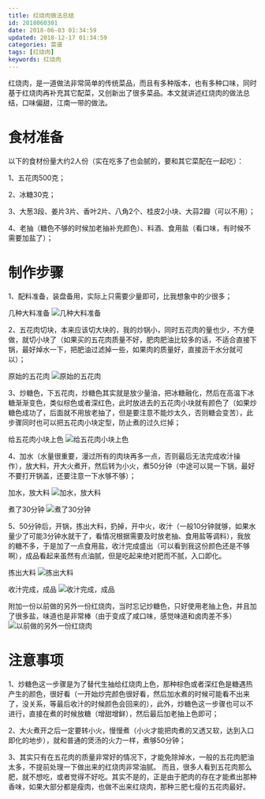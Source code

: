 ```yaml
---
title: 红烧肉做法总结
id: 2018060301
date: 2018-06-03 01:34:59
updated: 2018-12-17 01:34:59
categories: 菜谱
tags: [红烧肉]
keywords: 红烧肉
---
```



红烧肉，是一道做法非常简单的传统菜品，而且有多种版本，也有多种口味，同时基于红烧肉再补充其它配菜，又创新出了很多菜品。本文就讲述红烧肉的做法总结，口味偏甜，江南一带的做法。


<!-- more -->


# 食材准备


以下的食材份量大约2人份（实在吃多了也会腻的，要和其它菜配在一起吃）：

1、五花肉500克；

2、冰糖30克；

3、大葱3段、姜片3片、香叶2片、八角2个、桂皮2小块、大蒜2瓣（可以不用）；

4、老抽（糖色不够的时候加老抽补充颜色）、料酒、食用盐（看口味，有时候不需要加盐了）；


# 制作步骤


1、配料准备，装盘备用，实际上只需要少量即可，比我想象中的少很多；

几种大料准备
![几种大料准备](https://ws1.sinaimg.cn/large/b7f2e3a3gy1fyrlex1dtjj229s29s4qq.jpg "几种大料准备")

2、五花肉切块，本来应该切大块的，我的炒锅小，同时五花肉的量也少，不方便做，就切小块了（如果买的五花肉质量不好，肥肉肥油比较多的话，不适合直接下锅，最好焯水一下，把肥油过滤掉一些，如果肉的质量好，直接沥干水分就可以）；

原始的五花肉
![原始的五花肉](https://ws1.sinaimg.cn/large/b7f2e3a3gy1fyrloezvolj229s29sqv5.jpg "原始的五花肉")

3、炒糖色，下五花肉，炒糖色其实就是放少量油，把冰糖融化，然后在高温下冰糖渐渐变色，类似棕色或者深红色，此时放进去的五花肉小块就有颜色了（如果炒糖色成功了，后面就不用放老抽了，但是要注意不能炒太久，否则糖会变苦），此步骤同时也可以把五花肉小块定型，防止煮的过久烂掉；

给五花肉小块上色
![给五花肉小块上色](https://ws1.sinaimg.cn/large/b7f2e3a3gy1fyrloooyzvj229s29su0x.jpg "给五花肉小块上色")

4、加水（水量很重要，漫过所有的肉块再多一点，否则最后无法完成收汁操作），放大料，开大火煮开，然后转为小火，煮50分钟（中途可以晃一下锅，最好不要打开锅盖，还要注意一下水够不够）；

加水，放大料
![加水，放大料](https://ws1.sinaimg.cn/large/b7f2e3a3gy1fyrltbkfs6j229s29se82.jpg "加水，放大料")

煮了30分钟
![煮了30分钟](https://ws1.sinaimg.cn/large/b7f2e3a3gy1fyrlucm7h6j229s29s7wi.jpg "煮了30分钟")

5、50分钟后，开锅，拣出大料，扔掉，开中火，收汁（一般10分钟就够，如果水量少了可能3分钟水就干了，看情况根据需要及时放老抽、食用盐等调料），我放的糖不多，于是加了一点食用盐，收汁完成盛出（可以看到我这份颜色还是不够啊），成品看起来虽然有点油腻，但是吃起来绝对肥而不腻，入口即化。

拣出大料
![拣出大料](https://ws1.sinaimg.cn/large/b7f2e3a3gy1fyrlx9fwekj229s29s4qp.jpg "拣出大料")

收汁完成，成品
![收汁完成，成品](https://ws1.sinaimg.cn/large/b7f2e3a3gy1fyrlxmebtsj229s29sqv6.jpg "收汁完成，成品")

附加一份以前做的另外一份红烧肉，当时忘记炒糖色，只好使用老抽上色，并且加了很多盐，味道也是非常棒（由于变成了咸口味，感觉味道和卤肉差不多）
![以前做的另外一份红烧肉](https://ws1.sinaimg.cn/large/b7f2e3a3gy1fy94c8f2csj229s29s7wi.jpg "以前做的另外一份红烧肉")


# 注意事项


1、炒糖色这一步骤是为了替代生抽给红烧肉上色，那种棕色或者深红色是糖遇热产生的颜色，很好看（一开始炒完颜色很好看，然后加水煮的时候可能看不出来了，没关系，等最后收汁的时候颜色会回来的），此外，炒糖色这一步骤也可以不进行，直接在煮的时候放糖（增甜增鲜），然后最后加老抽上色即可；

2、大火煮开之后一定要转小火，慢慢煮（小火才能把肉煮的又透又软，达到入口即化的地步），就和普通的煲汤的火力一样，煮够50分钟；

3、其实只有在五花肉的质量非常好的情况下，才能免除焯水，一般的五花肉肥油太多，不提前处理一下做出来的红烧肉非常油腻。
而且，很多人看到五花肉那么肥，就不想吃，或者觉得不好吃。其实不是的，正是由于肥肉的存在才能煮出那种香味，如果大部分都是瘦肉，也做不出来红烧肉，那种三肥七瘦的五花肉最好。

